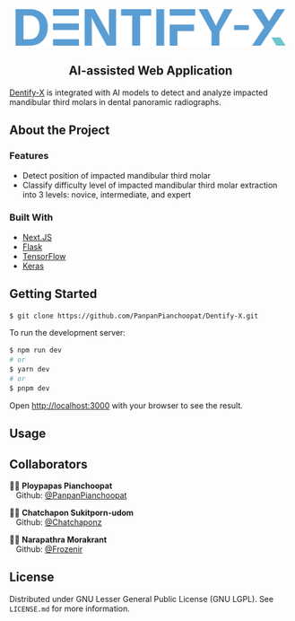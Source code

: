 <!-- [Dentify Logo](public/assets/DentifyX-logo.svg) -->
<div align="center">
  <img src="public/assets/DentifyX-logo.svg" alt="Logo" height="65" />
</div>
<h2 align="center">AI-assisted Web Application</h2>
<a href="https://dentifyx.netlify.app">Dentify-X</a> is integrated with AI models to detect and analyze impacted mandibular third molars in dental panoramic radiographs. 

## About the Project

### Features
* Detect position of impacted mandibular third molar
* Classify difficulty level of impacted mandibular third molar extraction into 3 levels: novice, intermediate, and expert


### Built With
* <a href="https://nextjs.org/">Next.JS</a>
* <a href="https://flask.palletsprojects.com/en/2.2.x/">Flask</a>
* <a href="https://www.tensorflow.org">TensorFlow</a>
* <a href="https://keras.io">Keras</a>



## Getting Started
```bash
$ git clone https://github.com/PanpanPianchoopat/Dentify-X.git
```


To run the development server:

```bash
$ npm run dev
# or
$ yarn dev
# or
$ pnpm dev
```

Open [http://localhost:3000](http://localhost:3000) with your browser to see the result.



## Usage



## Collaborators
:woman_technologist: <b>Ploypapas Pianchoopat</b><br/>
&nbsp;&nbsp; Github: <a href="https://github.com/PanpanPianchoopat">@PanpanPianchoopat</a>

:technologist: <b>Chatchapon Sukitporn-udom</b><br/>
&nbsp;&nbsp; Github: <a href="https://github.com/Chatchaponz">@Chatchaponz</a>

:woman_technologist: <b>Narapathra Morakrant</b><br/>
&nbsp;&nbsp; Github: <a href="https://github.com/Frozenir">@Frozenir</a>


## License
Distributed under GNU Lesser General Public License (GNU LGPL). See `LICENSE.md` for more information.
